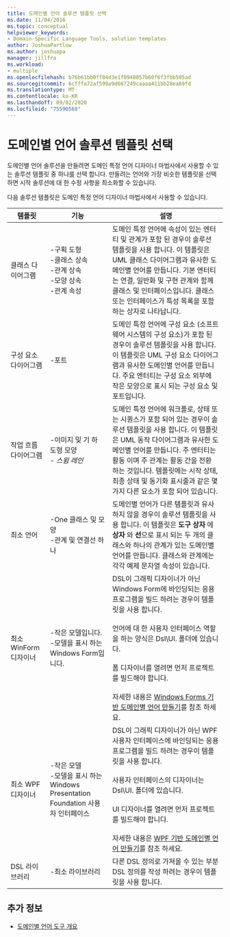 ```yaml
---
title: 도메인별 언어 솔루션 템플릿 선택
ms.date: 11/04/2016
ms.topic: conceptual
helpviewer_keywords:
- Domain-Specific Language Tools, solution templates
author: JoshuaPartlow
ms.author: joshuapa
manager: jillfra
ms.workload:
- multiple
ms.openlocfilehash: b76b61bb0ff84d3e1f0948057b60f6f3fbb505ad
ms.sourcegitcommit: 6cfffa72af599a9d667249caaaa411bb28ea69fd
ms.translationtype: MT
ms.contentlocale: ko-KR
ms.lasthandoff: 09/02/2020
ms.locfileid: "75590568"
---
```

# <a name="choosing-a-domain-specific-language-solution-template"></a>도메인별 언어 솔루션 템플릿 선택
도메인별 언어 솔루션을 만들려면 도메인 특정 언어 디자이너 마법사에서 사용할 수 있는 솔루션 템플릿 중 하나를 선택 합니다. 만들려는 언어와 가장 비슷한 템플릿을 선택 하면 시작 솔루션에 대 한 수정 사항을 최소화할 수 있습니다.

 다음 솔루션 템플릿은 도메인 특정 언어 디자이너 마법사에서 사용할 수 있습니다.

|템플릿|기능|설명|
|-|-|-|
|클래스 다이어그램|-구획 도형<br />-클래스 상속<br />-관계 상속<br />-모양 상속<br />-관계 속성|도메인 특정 언어에 속성이 있는 엔터티 및 관계가 포함 된 경우이 솔루션 템플릿을 사용 합니다. 이 템플릿은 UML 클래스 다이어그램과 유사한 도메인별 언어를 만듭니다. 기본 엔터티는 연결, 일반화 및 구현 관계와 함께 클래스 및 인터페이스입니다. 클래스 또는 인터페이스가 특성 목록을 포함 하는 상자로 나타납니다.|
|구성 요소 다이어그램|-포트|도메인 특정 언어에 구성 요소 (소프트웨어 시스템의 구성 요소)가 포함 된 경우이 솔루션 템플릿을 사용 합니다. 이 템플릿은 UML 구성 요소 다이어그램과 유사한 도메인별 언어를 만듭니다. 주요 엔터티는 구성 요소 외부에 작은 모양으로 표시 되는 구성 요소 및 포트입니다.|
|작업 흐름 다이어그램|-이미지 및 기 하 도형 모양<br />-   *스윔 레인*|도메인 특정 언어에 워크플로, 상태 또는 시퀀스가 포함 되어 있는 경우이 솔루션 템플릿을 사용 합니다. 이 템플릿은 UML 동작 다이어그램과 유사한 도메인별 언어를 만듭니다. 주 엔터티는 활동 이며 주 관계는 활동 간을 전환 하는 것입니다. 템플릿에는 시작 상태, 최종 상태 및 동기화 표시줄과 같은 몇 가지 다른 요소가 포함 되어 있습니다.|
|최소 언어|-One 클래스 및 모양<br />-관계 및 연결선 하나|도메인별 언어가 다른 템플릿과 유사 하지 않을 경우이 솔루션 템플릿을 사용 합니다. 이 템플릿은 **도구 상자** 에 **상자** 와 **선**으로 표시 되는 두 개의 클래스와 하나의 관계가 있는 도메인별 언어를 만듭니다. 클래스와 관계에는 각각 예제 문자열 속성이 있습니다.|
|최소 WinForm 디자이너|-작은 모델입니다.<br />-모델을 표시 하는 Windows Form입니다.|DSL이 그래픽 디자이너가 아닌 Windows Form에 바인딩되는 응용 프로그램을 빌드 하려는 경우이 템플릿을 사용 합니다.<br /><br /> 언어에 대 한 사용자 인터페이스 역할을 하는 양식은 Dsl\UI. 폴더에 있습니다.<br /><br /> 폼 디자이너를 열려면 먼저 프로젝트를 빌드해야 합니다.<br /><br /> 자세한 내용은 [Windows Forms 기반 도메인별 언어 만들기](../modeling/creating-a-windows-forms-based-domain-specific-language.md)를 참조 하세요.|
|최소 WPF 디자이너|-작은 모델<br />-모델을 표시 하는 Windows Presentation Foundation 사용자 인터페이스|DSL이 그래픽 디자이너가 아닌 WPF 사용자 인터페이스에 바인딩되는 응용 프로그램을 빌드 하려는 경우이 템플릿을 사용 합니다.<br /><br /> 사용자 인터페이스의 디자이너는 Dsl\UI. 폴더에 있습니다.<br /><br /> UI 디자이너를 열려면 먼저 프로젝트를 빌드해야 합니다.<br /><br /> 자세한 내용은 [WPF 기반 도메인별 언어 만들기](../modeling/creating-a-wpf-based-domain-specific-language.md)를 참조 하세요.|
|DSL 라이브러리|-최소 라이브러리|다른 DSL 정의로 가져올 수 있는 부분 DSL 정의를 작성 하려는 경우이 템플릿을 사용 합니다.|

## <a name="see-also"></a>추가 정보

- [도메인별 언어 도구 개요](../modeling/overview-of-domain-specific-language-tools.md)
